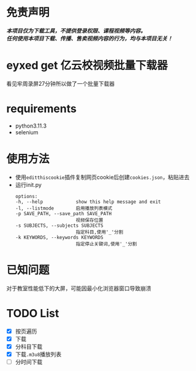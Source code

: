 # 免责声明
***本项目仅为下载工具，不提供登录权限、课程视频等内容。<br>
任何使用本项目下载、传播、售卖视频内容的行为，均与本项目无关！***
# eyxed get 亿云校视频批量下载器
看见牢周录屏27分钟所以做了一个批量下载器
# requirements
- python3.11.3
- selenium
# 使用方法
- 使用`editthiscookie`插件复制网页cookie后创建`cookies.json`，粘贴进去
- 运行init.py
  ```
  options:
  -h, --help            show this help message and exit
  -l, --listmode        启用播放列表模式
  -p SAVE_PATH, --save_path SAVE_PATH
                        视频保存位置
  -s SUBJECTS, --subjects SUBJECTS
                        指定科目,使用'_'分割
  -k KEYWORDS, --keywords KEYWORDS
                        指定停止关键词,使用'_'分割
  ```
# 已知问题
对于教室性能低下的大屏，可能因最小化浏览器窗口导致崩溃
# TODO List
- [x] 按页遍历
- [x] 下载
- [x] 分科目下载
- [x] 下载`.m3u8`播放列表
- [ ] 分时间下载
